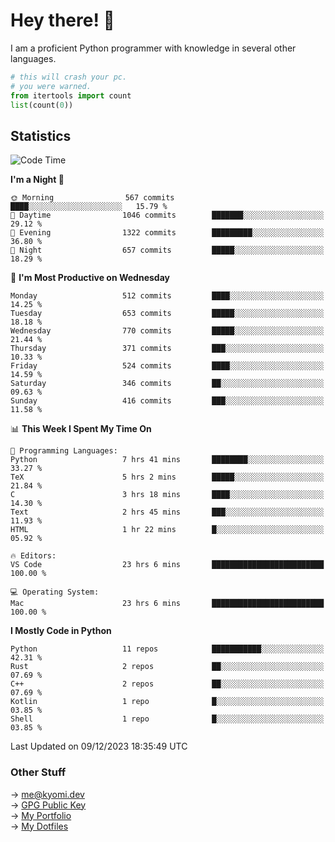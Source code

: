 # Hey there! 👋

I am a proficient Python programmer with knowledge in several other languages.

```py
# this will crash your pc.
# you were warned.
from itertools import count
list(count(0))
```

## Statistics
<!--START_SECTION:waka-->
![Code Time](http://img.shields.io/badge/Code%20Time-690%20hrs%2023%20mins-blue)

**I'm a Night 🦉** 

```text
🌞 Morning                567 commits         ████░░░░░░░░░░░░░░░░░░░░░   15.79 % 
🌆 Daytime                1046 commits        ███████░░░░░░░░░░░░░░░░░░   29.12 % 
🌃 Evening                1322 commits        █████████░░░░░░░░░░░░░░░░   36.80 % 
🌙 Night                  657 commits         █████░░░░░░░░░░░░░░░░░░░░   18.29 % 
```
📅 **I'm Most Productive on Wednesday** 

```text
Monday                   512 commits         ████░░░░░░░░░░░░░░░░░░░░░   14.25 % 
Tuesday                  653 commits         █████░░░░░░░░░░░░░░░░░░░░   18.18 % 
Wednesday                770 commits         █████░░░░░░░░░░░░░░░░░░░░   21.44 % 
Thursday                 371 commits         ███░░░░░░░░░░░░░░░░░░░░░░   10.33 % 
Friday                   524 commits         ████░░░░░░░░░░░░░░░░░░░░░   14.59 % 
Saturday                 346 commits         ██░░░░░░░░░░░░░░░░░░░░░░░   09.63 % 
Sunday                   416 commits         ███░░░░░░░░░░░░░░░░░░░░░░   11.58 % 
```


📊 **This Week I Spent My Time On** 

```text
💬 Programming Languages: 
Python                   7 hrs 41 mins       ████████░░░░░░░░░░░░░░░░░   33.27 % 
TeX                      5 hrs 2 mins        █████░░░░░░░░░░░░░░░░░░░░   21.84 % 
C                        3 hrs 18 mins       ████░░░░░░░░░░░░░░░░░░░░░   14.30 % 
Text                     2 hrs 45 mins       ███░░░░░░░░░░░░░░░░░░░░░░   11.93 % 
HTML                     1 hr 22 mins        █░░░░░░░░░░░░░░░░░░░░░░░░   05.92 % 

🔥 Editors: 
VS Code                  23 hrs 6 mins       █████████████████████████   100.00 % 

💻 Operating System: 
Mac                      23 hrs 6 mins       █████████████████████████   100.00 % 
```

**I Mostly Code in Python** 

```text
Python                   11 repos            ███████████░░░░░░░░░░░░░░   42.31 % 
Rust                     2 repos             ██░░░░░░░░░░░░░░░░░░░░░░░   07.69 % 
C++                      2 repos             ██░░░░░░░░░░░░░░░░░░░░░░░   07.69 % 
Kotlin                   1 repo              █░░░░░░░░░░░░░░░░░░░░░░░░   03.85 % 
Shell                    1 repo              █░░░░░░░░░░░░░░░░░░░░░░░░   03.85 % 
```




 Last Updated on 09/12/2023 18:35:49 UTC
<!--END_SECTION:waka-->

### Other Stuff

→ [me@kyomi.dev](mailto:me@kyomi.dev)\
→ [GPG Public Key](https://github.com/bitterteriyaki.gpg)\
→ [My Portfolio](https://kyomi.dev)\
→ [My Dotfiles](https://github.com/bitterteriyaki/dotfiles)
